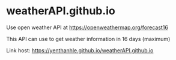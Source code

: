 # weatherAPI.github.io
Use open weather API at https://openweathermap.org/forecast16

This API can use to get weather information in 16 days (maximum)

Link host: https://yenthanhle.github.io/weatherAPI.github.io

